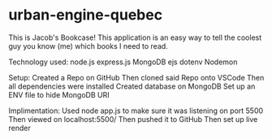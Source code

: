 # urban-engine-quebec

This is Jacob's Bookcase!
This application is an easy way to tell the coolest guy you know (me) which books I need to read.

Technology used:
node.js
express.js
MongoDB
ejs
dotenv
Nodemon

Setup:
Created a Repo on GitHub
Then cloned said Repo onto VSCode
Then all dependencies were installed
Created database on MongoDB
Set up an ENV file to hide MongoDB URI

Implimentation:
Used node app.js to make sure it was listening on port 5500
Then viewed on localhost:5500/
Then pushed it to GitHub
Then set up live render
